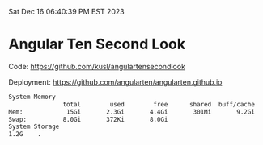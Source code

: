 Sat Dec 16 06:40:39 PM EST 2023

# Angular Ten Second Look

Code: https://github.com/kusl/angulartensecondlook

Deployment: https://github.com/angularten/angularten.github.io

```bash
System Memory
               total        used        free      shared  buff/cache   available
Mem:            15Gi       2.3Gi       4.4Gi       301Mi       9.2Gi        12Gi
Swap:          8.0Gi       372Ki       8.0Gi
System Storage
1.2G	.
